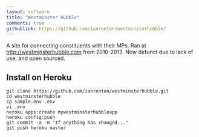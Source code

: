 ```yaml
---
layout: software
title: "Westminster Hubble"
comments: true
githublink: https://github.com/ianrenton/westminsterhubble/
---
```


A site for connecting constituents with their MPs. Ran at http://westminsterhubble.com from 2010-2013. Now defunct due to lack of use, and open sourced.

Install on Heroku
-----------------

```
git clone https://github.com/ianrenton/westminsterhubble.git
cd westminsterhubble
cp sample.env .env
vi .env
heroku apps:create mywestminsterhubbleapp
heroku config:push
git commit -a -m "If anything has changed..."
git push heroku master
```
